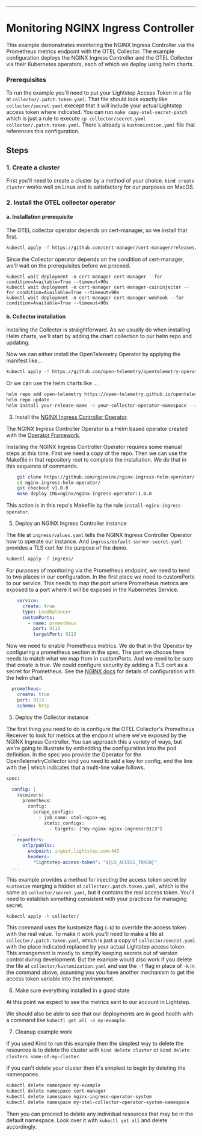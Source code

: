 ---
# Monitoring NGINX Ingress Controller

This example demonstrates monitoring the NGINX Ingress Controller via the Prometheus metrics endpoint with the OTEL Collector. The example configuration deploys the NGINX Ingress Controller and the OTEL Collector via their Kubernetes operators, each of which we deploy using helm charts. 

### Prerequisites

To run the example you'll need to put your Lightstep Access Token in a file at `collector/.patch.token.yaml`. That file should look exactly like `collector/secret.yaml` execept that it will include your actual Lightstep access token where indicated. You can run `make copy-otel-secret-patch` which is just a rule to execute `cp collector/secret.yaml collector/.patch.token.yaml`. There's already a `kustomization.yaml` file that references this configuration. 


## Steps

### 1. Create a cluster

First you'll need to create a cluster by a method of your choice. `kind create cluster` works well on Linux and is satisfactory for our purposes on MacOS.

### 2. Install the OTEL collector operator 

#### a. Installation prerequisite 

The OTEL collector operator depends on cert-manager, so we install that first.

```sh
kubectl apply -f https://github.com/cert-manager/cert-manager/releases/download/v1.8.2/cert-manager.yaml
```

Since the Collector operator depends on the condition of cert-manager, we'll wait on the prerequisites before we proceed.

```
kubectl wait deployment -n cert-manager cert-manager --for condition=Available=True --timeout=90s 
kubectl wait deployment -n cert-manager cert-manager-caininjector --for condition=Available=True --timeout=90s 
kubectl wait deployment -n cert-manager cert-manager-webhook --for condition=Available=True --timeout=90s 
```

#### b. Collector installation

Installing the Collector is straightforward. As we usually do when installing Helm charts, we'll start by adding the chart collection to our helm repo and updating.

Now we can either install the OpenTelemetry Operator by applying the manifest like...

```sh
kubectl apply -f https://github.com/open-telemetry/opentelemetry-operator/releases/latest/download/opentelemetry-operator.yaml
```

Or we can use the helm charts like ... 

```sh
helm repo add open-telemetry https://open-telemetry.github.io/opentelemetry-helm-charts
helm repo update
helm install your-release-name -n your-collector-operator-namespace --create-namespace
```

3. Install the [NGINX Ingress Controller Operator](https://github.com/nginxinc/nginx-ingress-helm-operator#readme).

The NGINX Ingress Controller Operator is a Helm based operator created with the [Operator Framework](https://sdk.operatorframework.io/). 

Installing the NGINX Ingress Controller Operator requires some manual steps at this time. First we need a copy of the repo. Then we can use the Makefile in that repository root to complete the installation. We do that in this sequence of commands.

```sh
	git clone https://github.com/nginxinc/nginx-ingress-helm-operator/
	cd nginx-ingress-helm-operator/
	git checkout v1.0.0
	make deploy IMG=nginx/nginx-ingress-operator:1.0.0
```

This action is in this repo's Makefile by the rule `install-nginx-ingress-operator`.

5. Deploy an NGINX Ingress Controller instance

The file at `ingress/values.yaml` tells the NGINX Ingress Controller Operator how to operate our instance. And `ingress/default-server-secret.yaml` provides a TLS cert for the purpose of the demo. 

```sh
kubectl apply -f ingress/
```

For purposes of monitoring via the Prometheus endpoint, we need to tend to two places in our configuration. In the first place we need to customPorts to our service. This needs to map the port where Prometheus metrics are exposed to a port where it will be exposed in the Kubernetes Service.

```yaml
    service:
      create: true
      type: LoadBalancer
      customPorts:
        - name: prometheus
          port: 9113
          targetPort: 9113
```

Now we need to enable Prometheus metrics. We do that in the Operator by configuring a prometheus section in the spec. The port we choose here needs to match what we map from in customPorts. And we need to be sure that create is true. We could configure security by adding a TLS cert as a secret for Prometheus. See the [NGINX docs](https://docs.nginx.com/nginx-ingress-controller/installation/installation-with-helm) for details of configuration with the helm chart.

```yaml  
  prometheus:
    create: true
    port: 9113
    scheme: http
```

5. Deploy the Collector instance

The first thing you need to do is configure the OTEL Collector's Prometheus Receiver to look for metrics at the endpoint where we've exposed by the NGINX Ingress Controller. You can approach this a variety of ways, but we're going to illustrate by embedding the configuration into the pod definition. In the spec you provide the Operator for the OpenTelemetryCollector kind you need to add a key for config, end the line with the | which indicates that a multi-line value follows.

```yaml
spec:
  ...
  config: |
    receivers:
      prometheus:
        config:
          scrape_configs:
            - job_name: otel-nginx-eg
              static_configs:
                - targets: ["my-nginx-nginx-ingress:9113"]
  ...
    exporters:
      otlp/public:
        endpoint: ingest.lightstep.com:443
        headers:
          "lightstep-access-token": "${LS_ACCESS_TOKEN}"
  ...
```

This example provides a method for injecting the access token secret by `kustomize` merging a hidden at `collector/.patch.token.yaml`, which is the same as `collector/secret.yaml`, but it contains the real access token. You'll need to establish something consistent with your practices for managing secret.

```sh
kubectl apply -k collector/
```

This command uses the kustomize flag (`-k`) to override the access token with the real value. To make it work you'll need to make a file at `collector/.patch.token.yaml`, which is just a copy of `collector/secret.yaml` with the place indicated replaced by your actual Lightstep access token. This arrangement is mostly to simplify keeping secrets out of version control during development. But the example would also work if you delete the file at `collector/kustomization.yaml` and use the `-f` flag in place of `-k` in the command above, assuming you you have another mechanism to get the access token variable into the environment.

6. Make sure everything installed in a good state 

At this point we expect to see the metrics sent to our account in Lightstep.

We should also be able to see that our deployments are in good health with a command like `kubectl get all -n my-example`.

7. Cleanup example work

If you used Kind to run this example then the simplest way to delete the resources is to delete the cluster with `kind delete cluster` or `kind delete clusters name-of-my-cluster`.

If you can't delete your cluster then it's simplest to begin by deleting the namespaces.

```sh
kubectl delete namespace my-example
kubectl delete namespace cert-manager
kubectl delete namespace nginx-ingress-operator-system 
kubectl delete namespace my-otel-collector-operator-system-namespace
```

Then you can proceed to delete any individual resources that may be in the default namespace. Look over it with `kubectl get all` and delete accordingly.

